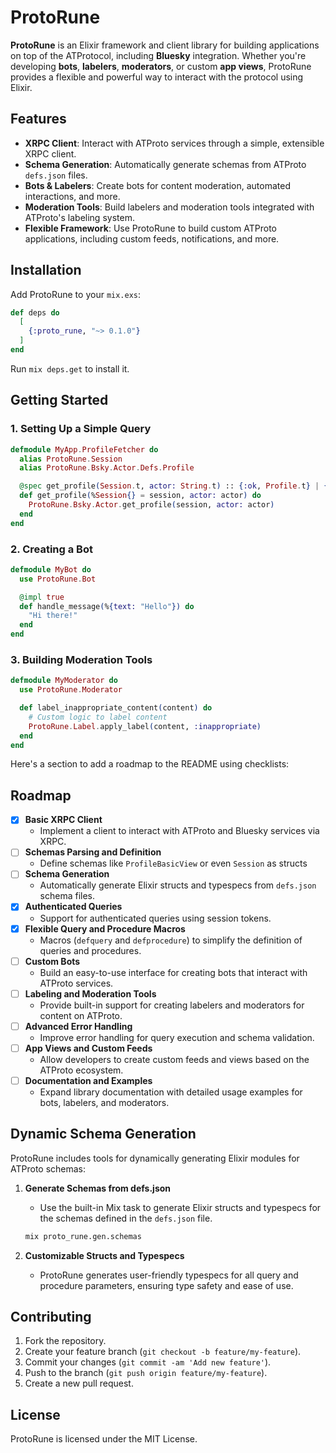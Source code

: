 # ProtoRune

**ProtoRune** is an Elixir framework and client library for building applications on top of the ATProtocol, including **Bluesky** integration. Whether you're developing **bots**, **labelers**, **moderators**, or custom **app views**, ProtoRune provides a flexible and powerful way to interact with the protocol using Elixir.

## Features

- **XRPC Client**: Interact with ATProto services through a simple, extensible XRPC client.
- **Schema Generation**: Automatically generate schemas from ATProto `defs.json` files.
- **Bots & Labelers**: Create bots for content moderation, automated interactions, and more.
- **Moderation Tools**: Build labelers and moderation tools integrated with ATProto's labeling system.
- **Flexible Framework**: Use ProtoRune to build custom ATProto applications, including custom feeds, notifications, and more.

## Installation

Add ProtoRune to your `mix.exs`:

```elixir
def deps do
  [
    {:proto_rune, "~> 0.1.0"}
  ]
end
```

Run `mix deps.get` to install it.

## Getting Started

### 1. Setting Up a Simple Query

```elixir
defmodule MyApp.ProfileFetcher do
  alias ProtoRune.Session
  alias ProtoRune.Bsky.Actor.Defs.Profile

  @spec get_profile(Session.t, actor: String.t) :: {:ok, Profile.t} | {:error, term}
  def get_profile(%Session{} = session, actor: actor) do
    ProtoRune.Bsky.Actor.get_profile(session, actor: actor)
  end
end
```

### 2. Creating a Bot

```elixir
defmodule MyBot do
  use ProtoRune.Bot

  @impl true
  def handle_message(%{text: "Hello"}) do
    "Hi there!"
  end
end
```

### 3. Building Moderation Tools

```elixir
defmodule MyModerator do
  use ProtoRune.Moderator

  def label_inappropriate_content(content) do
    # Custom logic to label content
    ProtoRune.Label.apply_label(content, :inappropriate)
  end
end
```

Here's a section to add a roadmap to the README using checklists:

## Roadmap

- [x] **Basic XRPC Client**
    - Implement a client to interact with ATProto and Bluesky services via XRPC.
- [ ] **Schemas Parsing and Definition**
    - Define schemas like `ProfileBasicView` or even `Session` as structs
- [ ] **Schema Generation**
    - Automatically generate Elixir structs and typespecs from `defs.json` schema files.
- [x] **Authenticated Queries**
    - Support for authenticated queries using session tokens.
- [x] **Flexible Query and Procedure Macros**
    - Macros (`defquery` and `defprocedure`) to simplify the definition of queries and procedures.
- [ ] **Custom Bots**
    - Build an easy-to-use interface for creating bots that interact with ATProto services.
- [ ] **Labeling and Moderation Tools**
    - Provide built-in support for creating labelers and moderators for content on ATProto.
- [ ] **Advanced Error Handling**
    - Improve error handling for query execution and schema validation.
- [ ] **App Views and Custom Feeds**
    - Allow developers to create custom feeds and views based on the ATProto ecosystem.
- [ ] **Documentation and Examples**
    - Expand library documentation with detailed usage examples for bots, labelers, and moderators.

## Dynamic Schema Generation

ProtoRune includes tools for dynamically generating Elixir modules for ATProto schemas:

1. **Generate Schemas from defs.json**
    - Use the built-in Mix task to generate Elixir structs and typespecs for the schemas defined in the `defs.json` file.
    ```bash
    mix proto_rune.gen.schemas
    ```

2. **Customizable Structs and Typespecs**
    - ProtoRune generates user-friendly typespecs for all query and procedure parameters, ensuring type safety and ease of use.

## Contributing

1. Fork the repository.
2. Create your feature branch (`git checkout -b feature/my-feature`).
3. Commit your changes (`git commit -am 'Add new feature'`).
4. Push to the branch (`git push origin feature/my-feature`).
5. Create a new pull request.

## License

ProtoRune is licensed under the MIT License.
